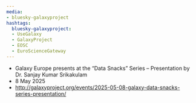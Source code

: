 ```yaml
---
media:
- bluesky-galaxyproject
hashtags:
  bluesky-galaxyproject:
  - UseGalaxy
  - GalaxyProject
  - EOSC
  - EuroScienceGateway
---
```

- Galaxy Europe presents at the “Data Snacks” Series – Presentation by Dr. Sanjay Kumar Srikakulam
- 8 May 2025
- http://galaxyproject.org/events/2025-05-08-galaxy-data-snacks-series-presentation/